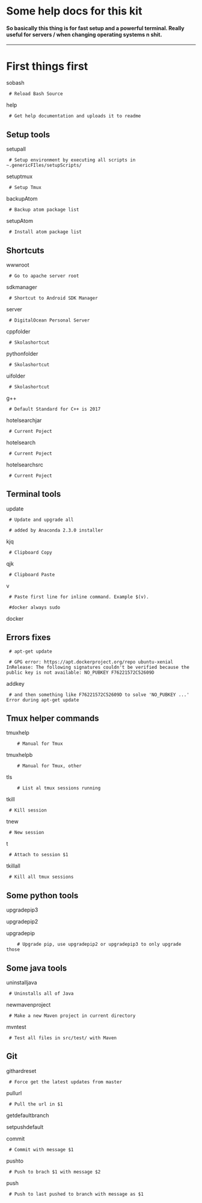  # Some help docs for this kit

#### So basically this thing is for fast setup and a powerful terminal. Really useful for servers / when changing operating systems n shit.

---
 # First things first

  sobash

     # Reload Bash Source

  help

     # Get help documentation and uploads it to readme




 ## Setup tools

  setupall

     # Setup environment by executing all scripts in ~.genericFIles/setupScripts/

  setuptmux

     # Setup Tmux 

 backupAtom

     # Backup atom package list

 setupAtom

     # Install atom package list




 ## Shortcuts

  wwwroot

     # Go to apache server root

  sdkmanager

     # Shortcut to Android SDK Manager

  server

     # DigitalOcean Personal Server

  cppfolder

     # Skolashortcut

  pythonfolder

     # Skolashortcut

  uifolder

     # Skolashortcut

  g++

     # Default Standard for C++ is 2017

  hotelsearchjar

     # Current Poject

  hotelsearch

     # Current Poject

  hotelsearchsrc

     # Current Poject




 ## Terminal tools

  update

     # Update and upgrade all

     # added by Anaconda 2.3.0 installer

  kjq

     # Clipboard Copy

  qjk

     # Clipboard Paste

  v

     # Paste first line for inline command. Example $(v).

     #docker always sudo

  docker




 ## Errors fixes

     # apt-get update

     # GPG error: https://apt.dockerproject.org/repo ubuntu-xenial InRelease: The following signatures couldn't be verified because the public key is not available: NO_PUBKEY F76221572C52609D

  addkey

     # and then something like F76221572C52609D to solve 'NO_PUBKEY ...' Error during apt-get update




 ## Tmux helper commands

  tmuxhelp

     	# Manual for Tmux

  tmuxhelpb

     	# Manual for Tmux, other

  tls

     	# List al tmux sessions running

 tkill

     # Kill session

 tnew

     # New session

 t

     # Attach to session $1

  tkillall

     # Kill all tmux sessions




 ## Some python tools

  upgradepip3

  upgradepip2

 upgradepip

     	# Upgrade pip, use upgradepip2 or upgradepip3 to only upgrade those




 ## Some java tools

  uninstalljava

     # Uninstalls all of Java

 newmavenproject

     # Make a new Maven project in current directory

  mvntest

     # Test all files in src/test/ with Maven




 ## Git

  githardreset

     # Force get the latest updates from master

 pullurl

     # Pull the url in $1

 getdefaultbranch

 setpushdefault

 commit

     # Commit with message $1

 pushto

     # Push to brach $1 with message $2

 push

     # Push to last pushed to branch with message as $1

